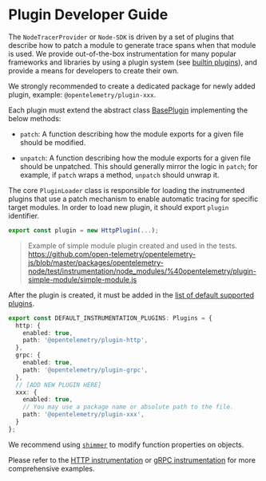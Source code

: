 # Plugin Developer Guide

The `NodeTracerProvider` or `Node-SDK` is driven by a set of plugins that describe how to patch a module to generate trace spans when that module is used. We provide out-of-the-box instrumentation for many popular frameworks and libraries by using a plugin system (see [builtin plugins][builtin-plugins]), and provide a means for developers to create their own.

We strongly recommended to create a dedicated package for newly added plugin, example: `@opentelemetry/plugin-xxx`.

Each plugin must extend the abstract class [BasePlugin][base-plugin] implementing the below methods:

- `patch`: A function describing how the module exports for a given file should be modified.

- `unpatch`: A function describing how the module exports for a given file should be unpatched. This should generally mirror the logic in `patch`; for example, if `patch` wraps a method, `unpatch` should unwrap it.

The core `PluginLoader` class is responsible for loading the instrumented plugins that use a patch mechanism to enable automatic tracing for specific target modules. In order to load new plugin, it should export `plugin` identifier.

```typescript
export const plugin = new HttpPlugin(...);
```

> Example of simple module plugin created and used in the tests.
<https://github.com/open-telemetry/opentelemetry-js/blob/master/packages/opentelemetry-node/test/instrumentation/node_modules/%40opentelemetry/plugin-simple-module/simple-module.js>

After the plugin is created, it must be added in the [list of default supported plugins][DEFAULT_INSTRUMENTATION_PLUGINS].

```typescript
export const DEFAULT_INSTRUMENTATION_PLUGINS: Plugins = {
  http: {
    enabled: true,
    path: '@opentelemetry/plugin-http',
  },
  grpc: {
    enabled: true,
    path: '@opentelemetry/plugin-grpc',
  },
  // [ADD NEW PLUGIN HERE]
  xxx: {
    enabled: true,
    // You may use a package name or absolute path to the file.
    path: '@opentelemetry/plugin-xxx',
  }
};
```

We recommend using [`shimmer`][shimmer] to modify function properties on objects.

Please refer to the [HTTP instrumentation][http-plugin] or [gRPC instrumentation][grpc-plugin] for more comprehensive examples.

[shimmer]: https://github.com/othiym23/shimmer
[builtin-plugins]: https://github.com/open-telemetry/opentelemetry-js#plugins
[base-plugin]: https://github.com/open-telemetry/opentelemetry-js/blob/e9b2cf9aeb1daf5ffbab800681bfe1cafc636576/packages/opentelemetry-core/src/platform/node/BasePlugin.ts#L30
[http-plugin]: https://github.com/open-telemetry/opentelemetry-js/blob/master/packages/opentelemetry-plugin-http/src/http.ts#L44
[grpc-plugin]: https://github.com/open-telemetry/opentelemetry-js/blob/master/packages/opentelemetry-plugin-grpc/src/grpc.ts#L52
[DEFAULT_INSTRUMENTATION_PLUGINS]: https://github.com/open-telemetry/opentelemetry-js/blob/master/packages/opentelemetry-node/src/config.ts#L29
